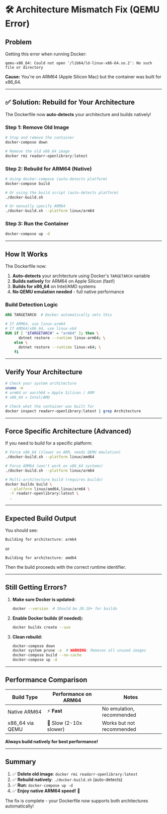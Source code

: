 # 🛠️ Architecture Mismatch Fix (QEMU Error)

## Problem
Getting this error when running Docker:
```
qemu-x86_64: Could not open '/lib64/ld-linux-x86-64.so.2': No such file or directory
```

**Cause:** You're on ARM64 (Apple Silicon Mac) but the container was built for x86_64.

---

## ✅ Solution: Rebuild for Your Architecture

The Dockerfile now **auto-detects** your architecture and builds natively!

### Step 1: Remove Old Image
```bash
# Stop and remove the container
docker-compose down

# Remove the old x86_64 image
docker rmi readarr-openlibrary:latest
```

### Step 2: Rebuild for ARM64 (Native)
```bash
# Using docker-compose (auto-detects platform)
docker-compose build

# Or using the build script (auto-detects platform)
./docker-build.sh

# Or manually specify ARM64
./docker-build.sh --platform linux/arm64
```

### Step 3: Run the Container
```bash
docker-compose up -d
```

---

## How It Works

The Dockerfile now:
1. **Auto-detects** your architecture using Docker's `TARGETARCH` variable
2. **Builds natively** for ARM64 on Apple Silicon (fast!)
3. **Builds for x86_64** on Intel/AMD systems
4. **No QEMU emulation needed** - full native performance

### Build Detection Logic
```dockerfile
ARG TARGETARCH  # Docker automatically sets this

# If ARM64, use linux-arm64
# If AMD64/x86_64, use linux-x64
RUN if [ "$TARGETARCH" = "arm64" ]; then \
      dotnet restore --runtime linux-arm64; \
    else \
      dotnet restore --runtime linux-x64; \
    fi
```

---

## Verify Your Architecture

```bash
# Check your system architecture
uname -m
# arm64 or aarch64 = Apple Silicon / ARM
# x86_64 = Intel/AMD

# Check what the container was built for
docker inspect readarr-openlibrary:latest | grep Architecture
```

---

## Force Specific Architecture (Advanced)

If you need to build for a specific platform:

```bash
# Force x86_64 (slower on ARM, needs QEMU emulation)
./docker-build.sh --platform linux/amd64

# Force ARM64 (won't work on x86_64 systems)
./docker-build.sh --platform linux/arm64

# Multi-architecture build (requires buildx)
docker buildx build \
  --platform linux/amd64,linux/arm64 \
  -t readarr-openlibrary:latest \
  .
```

---

## Expected Build Output

You should see:
```
Building for architecture: arm64
```
or
```
Building for architecture: amd64
```

Then the build proceeds with the correct runtime identifier.

---

## Still Getting Errors?

1. **Make sure Docker is updated:**
   ```bash
   docker --version  # Should be 20.10+ for buildx
   ```

2. **Enable Docker buildx (if needed):**
   ```bash
   docker buildx create --use
   ```

3. **Clean rebuild:**
   ```bash
   docker-compose down
   docker system prune -a  # WARNING: Removes all unused images
   docker-compose build --no-cache
   docker-compose up -d
   ```

---

## Performance Comparison

| Build Type | Performance on ARM64 | Notes |
|------------|---------------------|-------|
| Native ARM64 | ⚡ **Fast** | No emulation, recommended |
| x86_64 via QEMU | 🐌 Slow (2-10x slower) | Works but not recommended |

**Always build natively for best performance!**

---

## Summary

1. ✅ **Delete old image**: `docker rmi readarr-openlibrary:latest`
2. ✅ **Rebuild natively**: `./docker-build.sh` (auto-detects)
3. ✅ **Run**: `docker-compose up -d`
4. ✅ **Enjoy native ARM64 speed!** 🚀

The fix is complete - your Dockerfile now supports both architectures automatically!
